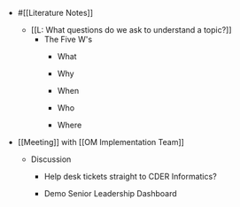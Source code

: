 - #[[Literature Notes]]
	 - [[L: What questions do we ask to understand a topic?]]
		 - The Five W's
			 - What

			 - Why

			 - When

			 - Who

			 - Where

- [[Meeting]] with [[OM Implementation Team]]
	 - Discussion
		 - Help desk tickets straight to CDER Informatics?

		 - Demo Senior Leadership Dashboard
